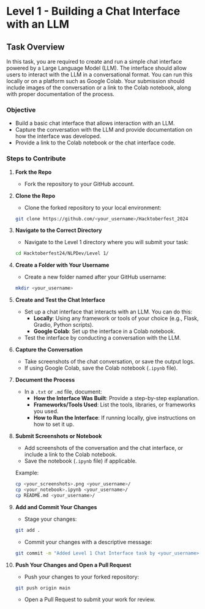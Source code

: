

# Level 1 - Building a Chat Interface with an LLM

## Task Overview

In this task, you are required to create and run a simple chat interface powered by a Large Language Model (LLM). The interface should allow users to interact with the LLM in a conversational format. You can run this locally or on a platform such as Google Colab. Your submission should include images of the conversation or a link to the Colab notebook, along with proper documentation of the process.

### Objective

- Build a basic chat interface that allows interaction with an LLM.
- Capture the conversation with the LLM and provide documentation on how the interface was developed.
- Provide a link to the Colab notebook or the chat interface code.

### Steps to Contribute

1. **Fork the Repo**

   - Fork the repository to your GitHub account.

2. **Clone the Repo**

   - Clone the forked repository to your local environment:

   ```bash
   git clone https://github.com/<your_username>/Hacktoberfest_2024
   ```

3. **Navigate to the Correct Directory**

   - Navigate to the Level 1 directory where you will submit your task:

   ```bash
   cd Hacktoberfest24/NLPDev/Level 1/
   ```

4. **Create a Folder with Your Username**

   - Create a new folder named after your GitHub username:

   ```bash
   mkdir <your_username>
   ```

5. **Create and Test the Chat Interface**

   - Set up a chat interface that interacts with an LLM. You can do this:
     - **Locally**: Using any framework or tools of your choice (e.g., Flask, Gradio, Python scripts).
     - **Google Colab**: Set up the interface in a Colab notebook.
   - Test the interface by conducting a conversation with the LLM.

6. **Capture the Conversation**

   - Take screenshots of the chat conversation, or save the output logs.
   - If using Google Colab, save the Colab notebook (`.ipynb` file).

7. **Document the Process**

   - In a `.txt` or `.md` file, document:
     - **How the Interface Was Built**: Provide a step-by-step explanation.
     - **Frameworks/Tools Used**: List the tools, libraries, or frameworks you used.
     - **How to Run the Interface**: If running locally, give instructions on how to set it up.

8. **Submit Screenshots or Notebook**

   - Add screenshots of the conversation and the chat interface, or include a link to the Colab notebook.
   - Save the notebook (`.ipynb` file) if applicable.

   Example:

   ```bash
   cp <your_screenshots>.png <your_username>/
   cp <your_notebook>.ipynb <your_username>/
   cp README.md <your_username>/
   ```

9. **Add and Commit Your Changes**

   - Stage your changes:

   ```bash
   git add .
   ```

   - Commit your changes with a descriptive message:

   ```bash
   git commit -m "Added Level 1 Chat Interface task by <your_username>"
   ```

10. **Push Your Changes and Open a Pull Request**

    - Push your changes to your forked repository:

    ```bash
    git push origin main
    ```

    - Open a Pull Request to submit your work for review.

